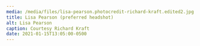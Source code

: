 ```yaml
---
media: /media/files/lisa-pearson.photocredit-richard-kraft.edited2.jpg
title: Lisa Pearson (preferred headshot)
alt: Lisa Pearson
caption: Courtesy Richard Kraft
date: 2021-01-15T13:05:00-0500
---
```

